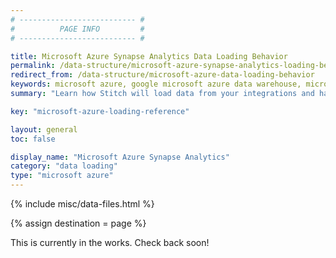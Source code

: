 ```yaml
---
# -------------------------- #
#          PAGE INFO         #
# -------------------------- #

title: Microsoft Azure Synapse Analytics Data Loading Behavior
permalink: /data-structure/microsoft-azure-synapse-analytics-loading-behavior
redirect_from: /data-structure/microsoft-azure-data-loading-behavior
keywords: microsoft azure, google microsoft azure data warehouse, microsoft azure data warehouse, microsoft azure etl, etl to microsoft azure
summary: "Learn how Stitch will load data from your integrations and handle various scenarios into a Microsoft Azure Synapse Analytics destination."

key: "microsoft-azure-loading-reference"

layout: general
toc: false

display_name: "Microsoft Azure Synapse Analytics"
category: "data loading"
type: "microsoft azure"
---
```

{% include misc/data-files.html %}

{% assign destination = page %}

This is currently in the works. Check back soon!